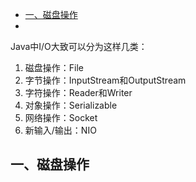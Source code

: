 <!-- GFM-TOC -->

- [一、磁盘操作](#一磁盘操作)
- 

<!-- GFM-TOC -->

Java中I/O大致可以分为这样几类：

1. 磁盘操作：File
2. 字节操作：InputStream和OutputStream
3. 字符操作：Reader和Writer
4. 对象操作：Serializable
5. 网络操作：Socket
6. 新输入/输出：NIO

## 一、磁盘操作









